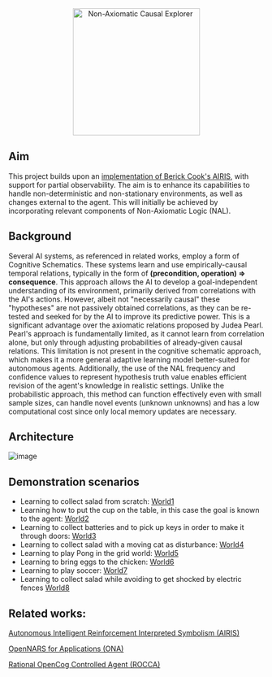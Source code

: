 <div style="text-align:center"><img alt="Non-Axiomatic Causal Explorer" src="https://github.com/patham9/NACE/assets/8284677/152ff170-772d-4d81-b74c-ae5d84190235" height="250"></div>

## Aim

This project builds upon an [implementation of Berick Cook's AIRIS](https://gist.github.com/patham9/ac25f7c85c82cebc0cb816823a4a6499), with support for partial observability. The aim is to enhance its capabilities to handle non-deterministic and non-stationary environments, as well as changes external to the agent. This will initially be achieved by incorporating relevant components of Non-Axiomatic Logic (NAL).

## Background

Several AI systems, as referenced in related works, employ a form of Cognitive Schematics. These systems learn and use empirically-causal temporal relations, typically in the form of **(precondition, operation) => consequence**. This approach allows the AI to develop a goal-independent understanding of its environment, primarily derived from correlations with the AI's actions. However, albeit not "necessarily causal" these "hypotheses" are not passively obtained correlations, as they can be re-tested and seeked for by the AI to improve its predictive power. This is a significant advantage over the axiomatic relations proposed by Judea Pearl. Pearl's approach is fundamentally limited, as it cannot learn from correlation alone, but only through adjusting probabilities of already-given causal relations. This limitation is not present in the cognitive schematic approach, which makes it a more general adaptive learning model better-suited for autonomous agents. Additionally, the use of the NAL frequency and confidence values to represent hypothesis truth value enables efficient revision of the agent's knowledge in realistic settings. Unlike the probabilistic approach, this method can function effectively even with small sample sizes, can handle novel events (unknown unknowns) and has a low computational cost since only local memory updates are necessary.

## Architecture

![image](https://github.com/patham9/NACE/assets/8284677/778e4639-e079-4cce-8a4f-caed7d139c46)

## Demonstration scenarios

- Learning to collect salad from scratch: [World1](http://91.203.212.130/NACE/world1.gif)
- Learning how to put the cup on the table, in this case the goal is known to the agent: [World2](http://91.203.212.130/NACE/world2.gif)
- Learning to collect batteries and to pick up keys in order to make it through doors: [World3](http://91.203.212.130/NACE/world3.gif)
- Learning to collect salad with a moving cat as disturbance: [World4](http://91.203.212.130/NACE/world4.gif)
- Learning to play Pong in the grid world: [World5](http://91.203.212.130/NACE/world5.gif)
- Learning to bring eggs to the chicken: [World6](http://91.203.212.130/NACE/world5.gif)
- Learning to play soccer: [World7](http://91.203.212.130/NACE/world7.gif)
- Learning to collect salad while avoiding to get shocked by electric fences [World8](http://91.203.212.130/NACE/world7.gif)

## Related works:

[Autonomous Intelligent Reinforcement Interpreted Symbolism (AIRIS)](https://github.com/berickcook/AIRIS_Public)

[OpenNARS for Applications (ONA)](https://github.com/opennars/OpenNARS-for-Applications/)

[Rational OpenCog Controlled Agent (ROCCA)](https://github.com/opencog/rocca)
